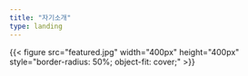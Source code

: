 ```yaml
---
title: "자기소개"
type: landing
---
```


{{< figure src="featured.jpg" width="400px" height="400px" style="border-radius: 50%; object-fit: cover;" >}}



